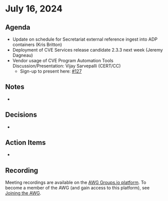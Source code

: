 # July 16, 2024

## Agenda

* Update on schedule for Secretariat external reference ingest into ADP containers (Kris Britton)
* Deployment of CVE Services release candidate 2.3.3 next week (Jeremy Dagneau)
* Vendor usage of CVE Program Automation Tools Discussion/Presentation: Vijay Sarvepalli (CERT/CC)
  * Sign-up to present here: [#127](https://github.com/CVEProject/automation-working-group/issues/127)

## Notes

*

## Decisions

*

## Action Items

*

## Recording

Meeting recordings are available on the [AWG Groups.io platform](https://cve-cwe-programs.groups.io/g/AWG/files/MeetingRecordings).
To become a member of the AWG (and gain access to this platform), see [Joining the AWG](https://github.com/CVEProject/automation-working-group?tab=readme-ov-file#joining-the-awg).
